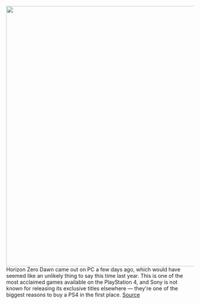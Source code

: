 <img src='https://cdn.vox-cdn.com/thumbor/uK_nX46cIZKNu6ujrCXqbYICo7U=/0x0:2560x1440/1200x800/filters:focal(1394x905:1802x1313)/cdn.vox-cdn.com/uploads/chorus_image/image/67186306/Release_01.0.png' width='700px' /><br/>
Horizon Zero Dawn came out on PC a few days ago, which would have seemed like an unlikely thing to say this time last year. This is one of the most acclaimed games available on the PlayStation 4, and Sony is not known for releasing its exclusive titles elsewhere — they're one of the biggest reasons to buy a PS4 in the first place.
<a href='https://www.theverge.com/21363127/horizon-zero-dawn-pc-port-review-performance'> Source <a/>